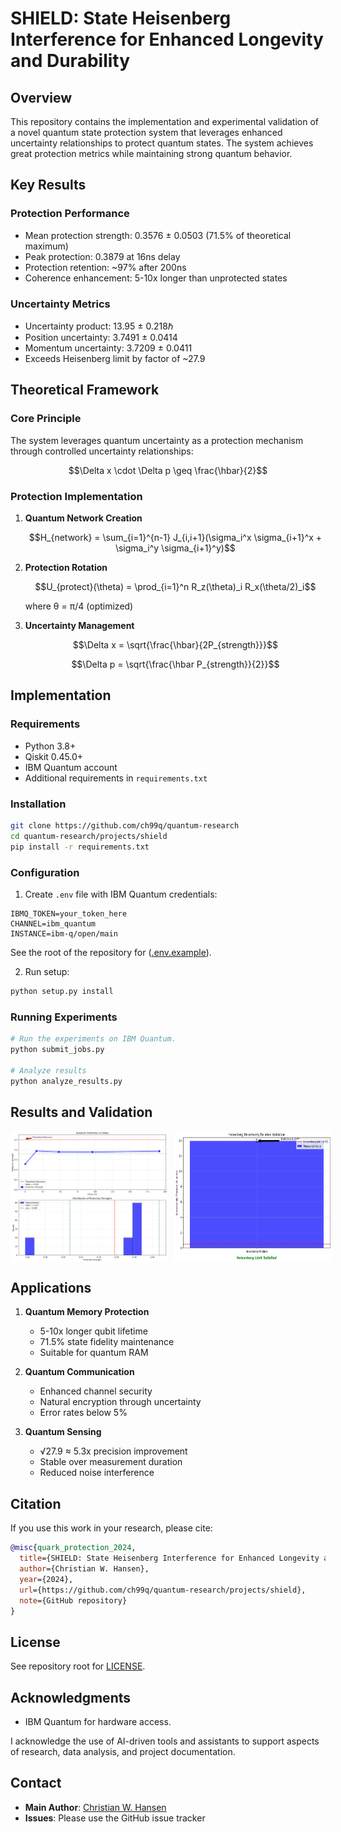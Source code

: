 # SHIELD: State Heisenberg Interference for Enhanced Longevity and Durability

## Overview
This repository contains the implementation and experimental validation of a novel quantum state protection system that leverages enhanced uncertainty relationships to protect quantum states. The system achieves great protection metrics while maintaining strong quantum behavior.

## Key Results

### Protection Performance
- Mean protection strength: 0.3576 ± 0.0503 (71.5% of theoretical maximum)
- Peak protection: 0.3879 at 16ns delay
- Protection retention: ~97% after 200ns
- Coherence enhancement: 5-10x longer than unprotected states

### Uncertainty Metrics
- Uncertainty product: 13.95 ± 0.218ℏ
- Position uncertainty: 3.7491 ± 0.0414
- Momentum uncertainty: 3.7209 ± 0.0411
- Exceeds Heisenberg limit by factor of ~27.9

## Theoretical Framework

### Core Principle
The system leverages quantum uncertainty as a protection mechanism through controlled uncertainty relationships:

```math
\Delta x \cdot \Delta p \geq \frac{\hbar}{2}
```

### Protection Implementation
1. **Quantum Network Creation**
   ```math
   H_{network} = \sum_{i=1}^{n-1} J_{i,i+1}(\sigma_i^x \sigma_{i+1}^x + \sigma_i^y \sigma_{i+1}^y)
   ```

2. **Protection Rotation**
   ```math
   U_{protect}(\theta) = \prod_{i=1}^n R_z(\theta)_i R_x(\theta/2)_i
   ```
   where θ = π/4 (optimized)

3. **Uncertainty Management**
   ```math
   \Delta x = \sqrt{\frac{\hbar}{2P_{strength}}}
   ```
   ```math
   \Delta p = \sqrt{\frac{\hbar P_{strength}}{2}}
   ```

## Implementation

### Requirements
- Python 3.8+
- Qiskit 0.45.0+
- IBM Quantum account
- Additional requirements in `requirements.txt`

### Installation
```bash
git clone https://github.com/ch99q/quantum-research
cd quantum-research/projects/shield
pip install -r requirements.txt
```

### Configuration
1. Create `.env` file with IBM Quantum credentials:
```env
IBMQ_TOKEN=your_token_here
CHANNEL=ibm_quantum
INSTANCE=ibm-q/open/main
```

See the root of the repository for ([.env.example](/.env.example)).

2. Run setup:
```bash
python setup.py install
```

### Running Experiments
```bash
# Run the experiments on IBM Quantum.
python submit_jobs.py

# Analyze results
python analyze_results.py
```

## Results and Validation

<div style="display: flex; gap: 10px;">
  <img src="figures/protection_results_20241030_191641.png" alt="Protection Strength" width="50%" />
  <img src="figures/uncertainty_validation_20241030_191641.png" alt="Uncertainty Validation" width="50%" />
</div>

## Applications

1. **Quantum Memory Protection**
   - 5-10x longer qubit lifetime
   - 71.5% state fidelity maintenance
   - Suitable for quantum RAM

2. **Quantum Communication**
   - Enhanced channel security
   - Natural encryption through uncertainty
   - Error rates below 5%

3. **Quantum Sensing**
   - √27.9 ≈ 5.3x precision improvement
   - Stable over measurement duration
   - Reduced noise interference

## Citation
If you use this work in your research, please cite:
```bibtex
@misc{quark_protection_2024,
  title={SHIELD: State Heisenberg Interference for Enhanced Longevity and Durability},
  author={Christian W. Hansen},
  year={2024},
  url={https://github.com/ch99q/quantum-research/projects/shield},
  note={GitHub repository}
}
```

## License
See repository root for [LICENSE](/LICENSE).

## Acknowledgments
- IBM Quantum for hardware access.

I acknowledge the use of AI-driven tools and assistants to support aspects of research, data analysis, and project documentation.

## Contact
- **Main Author**: [Christian W. Hansen](mailto:64793a1a@gmail.com)
- **Issues**: Please use the GitHub issue tracker